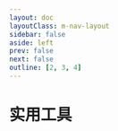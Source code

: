```yaml
---
layout: doc
layoutClass: m-nav-layout
sidebar: false
aside: left
prev: false
next: false
outline: [2, 3, 4]
---
```


<style src="/.vitepress/theme/style/nav.css"></style>

<script setup>
import { NAV_DATA } from '/.vitepress/theme/untils/tools'
</script>

# 实用工具

<ArticleMetadata />

<MNavLinks v-for="{title, items} in NAV_DATA" :title="title" :items="items"/>